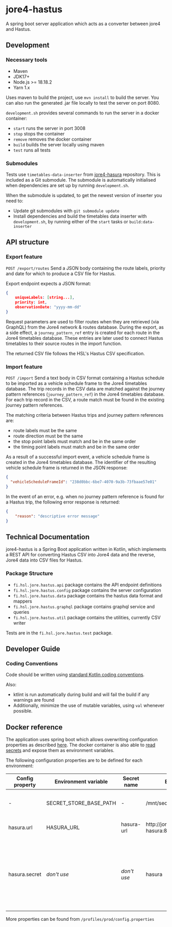 # jore4-hastus

A spring boot server application which acts as a converter between jore4 and Hastus.

## Development

### Necessary tools

- Maven
- JDK17+
- Node.js >= 18.18.2
- Yarn 1.x

Uses maven to build the project, use `mvn install` to build the server. You can also run the generated .jar file locally to test the server on port 8080.

`development.sh` provides several commands to run the server in a docker container:

- `start` runs the server in port 3008
- `stop` stops the container
- `remove` removes the docker container
- `build` builds the server locally using maven
- `test` runs all tests

### Submodules

Tests use `timetables-data-inserter` from
[jore4-hasura](https://github.com/HSLdevcom/jore4-hasura) repository. This is
included as a Git submodule. The submodule is automatically initialised when
dependencies are set up by running `development.sh`.

When the submodule is updated, to get the newest version of inserter you need to:
- Update git submodules with `git submodule update`
- Install dependencies and build the timetables data inserter with `development.sh`,
  by running either of the `start` tasks or `build:data-inserter`

## API structure

### Export feature

`POST /export/routes` Send a JSON body containing the route labels, priority and date for which to produce a CSV file for Hastus.

Export endpoint expects a JSON format:

```json
{
    uniqueLabels: [string...],
    priority: int,
    observationDate: "yyyy-mm-dd"
}
```

Request parameters are used to filter routes when they are retrieved (via GraphQL) from the Jore4 network & routes database.
During the export, as a side effect, a `journey_pattern_ref` entry is created for each route in the Jore4 timetables database.
These entries are later used to connect Hastus timetables to their source routes in the import function.

The returned CSV file follows the HSL's Hastus CSV specification.

### Import feature

`POST /import` Send a text body in CSV format containing a Hastus schedule to be imported as a vehicle schedule frame to the Jore4 timetables database.
The trip records in the CSV data are matched against the journey pattern references (`journey_pattern_ref`) in the Jore4 timetables database.
For each trip record in the CSV, a route match must be found in the existing journey pattern references.

The matching criteria between Hastus trips and journey pattern references are:
- route labels must be the same
- route direction must be the same
- the stop point labels must match and be in the same order
- the timing point labels must match and be in the same order

As a result of a successful import event, a vehicle schedule frame is created in the Jore4 timetables database.
The identifier of the resulting vehicle schedule frame is returned in the JSON response:

```json
{
  "vehicleScheduleFrameId": "238d0bbc-6be7-4070-9a3b-73fbaae57e01"
}
```

In the event of an error, e.g. when no journey pattern reference is found for a Hastus trip, the following error response is returned:

```json
{
    "reason": "descriptive error message"
}
```

## Technical Documentation

jore4-hastus is a Spring Boot application written in Kotlin, which implements a REST API for converting Hastus CSV into Jore4 data and the reverse, Jore4 data into CSV files for Hastus.

### Package Structure

- `fi.hsl.jore.hastus.api` package contains the API endpoint definitions
- `fi.hsl.jore.hastus.config` package contains the server configuration
- `fi.hsl.jore.hastus.data` package contains the hastus data format and mappers
- `fi.hsl.jore.hastus.graphql` package contains graphql service and queries
- `fi.hsl.jore.hastus.util` package contains the utilities, currently CSV writer

Tests are in the `fi.hsl.jore.hastus.test` package.

## Developer Guide

### Coding Conventions

Code should be written using [standard Kotlin coding conventions](https://kotlinlang.org/docs/coding-conventions.html).

Also:

- ktlint is run automatically during build and will fail the build if any warnings are found
- Additionally, minimize the use of mutable variables, using `val` whenever possible.

## Docker reference

The application uses spring boot which allows overwriting configuration properties as described
[here](https://docs.spring.io/spring-boot/docs/current/reference/html/features.html#features.external-config.typesafe-configuration-properties.relaxed-binding.environment-variables).
The docker container is also able to
[read secrets](https://github.com/HSLdevcom/jore4-tools#read-secretssh) and expose
them as environment variables.

The following configuration properties are to be defined for each environment:

| Config property | Environment variable   | Secret name | Example                             | Description                                                                                         |
| --------------- | ---------------------- | ----------- | ----------------------------------- | --------------------------------------------------------------------------------------------------- |
| -               | SECRET_STORE_BASE_PATH | -           | /mnt/secrets-store                  | Directory containing the docker secrets                                                             |
| hasura.url      | HASURA_URL             | hasura-url  | http://jore4-hasura:8080/v1/graphql | Hasura microservice base url                                                                        |
| hasura.secret   | _don't use_            | _don't use_ | hasura                              | Hasura admin secret used only for generating graphql schema. _Don't use it for the running service_ |

More properties can be found from `/profiles/prod/config.properties`
